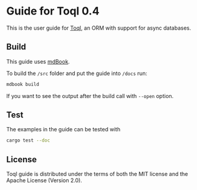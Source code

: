 # Guide for Toql 0.4

This is the user guide for [Toql](https://docs.rs/toql/0.4/toql/), an ORM with support for async databases.

## Build

This guide uses [mdBook](https://github.com/rust-lang/mdBook).

To build the `/src` folder and put the guide into `/docs` run:

```bash
mdbook build
```

If you want to see the output after the build call with `--open` option.

## Test

The examples in the guide can be tested with

```bash
cargo test --doc
```


## License
Toql guide is distributed under the terms of both the MIT license and the
Apache License (Version 2.0).